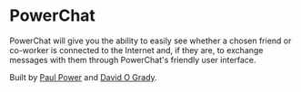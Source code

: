 # PowerChat

PowerChat will give you the ability to easily see whether a chosen friend or 
co-worker is connected to the Internet and, if they are, to exchange messages with them through PowerChat's friendly
user interface.

Built by [Paul Power](ie.linkedin.com/pub/paul-power/66/285/3a0/en) and [David O Grady](ie.linkedin.com/pub/david-o-grady/8b/89a/2b4/en).


